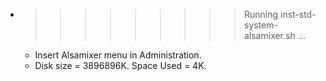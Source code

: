 * >>>>>>>>> Running inst-std-system-alsamixer.sh ...
  * Insert Alsamixer menu in Administration.
  * Disk size = 3896896K. Space Used = 4K.
